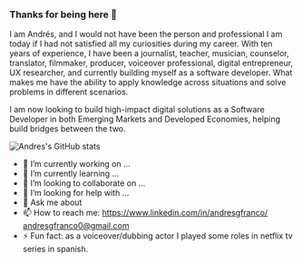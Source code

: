 ### Thanks for being here 👋

I am Andrés, and I would not have been the person and professional I am today if I had not satisfied all my curiosities during my career. With ten years of experience, I have been a journalist, teacher, musician, counselor, translator, filmmaker, producer, voiceover professional, digital entrepreneur, UX researcher, and currently building myself as a software developer. What makes me have the ability to apply knowledge across situations and solve problems in different scenarios.

I am now looking to build high-impact digital solutions as a Software Developer in both Emerging Markets and Developed Economies, helping build bridges between the two. 

![Andres's GitHub stats](https://github-readme-stats.vercel.app/api?username=andresgfranco&show_icons=true&theme=radical)

- 🔭 I’m currently working on ...
- 🌱 I’m currently learning ...
- 👯 I’m looking to collaborate on ...
- 🤔 I’m looking for help with ...
- 💬 Ask me about 
- 📫 How to reach me: 
https://www.linkedin.com/in/andresgfranco/
andresgfranco0@gmail.com
- ⚡ Fun fact:
as a voiceover/dubbing actor I played some roles in netflix tv series in spanish.
